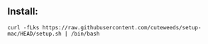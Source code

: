 ## Install:
```
curl -fLks https://raw.githubusercontent.com/cuteweeds/setup-mac/HEAD/setup.sh | /bin/bash
```
